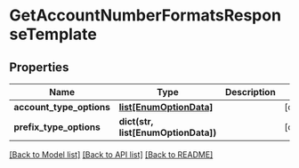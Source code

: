 # GetAccountNumberFormatsResponseTemplate

## Properties
Name | Type | Description | Notes
------------ | ------------- | ------------- | -------------
**account_type_options** | [**list[EnumOptionData]**](EnumOptionData.md) |  | [optional] 
**prefix_type_options** | **dict(str, list[EnumOptionData])** |  | [optional] 

[[Back to Model list]](../README.md#documentation-for-models) [[Back to API list]](../README.md#documentation-for-api-endpoints) [[Back to README]](../README.md)

